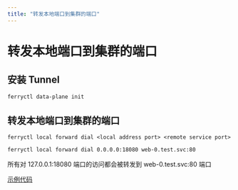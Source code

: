 ```yaml
---
title: "转发本地端口到集群的端口"
---
```


# 转发本地端口到集群的端口

## 安装 Tunnel

``` bash
ferryctl data-plane init
```

## 转发本地端口到集群的端口

    ferryctl local forward dial <local address port> <remote service port>

``` bash
ferryctl local forward dial 0.0.0.0:18080 web-0.test.svc:80
```

所有对 127.0.0.1:18080 端口的访问都会被转发到 web-0.test.svc:80 端口

[示例代码](https://github.com/ferryproxy/ferry/blob/main/test/test/test-forward.sh)
